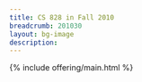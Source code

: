 ```yaml
---
title: CS 828 in Fall 2010
breadcrumb: 201030
layout: bg-image
description:
---
```


{% include offering/main.html %}
